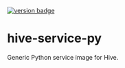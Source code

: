[![version badge]](https://hub.docker.com/r/gbenson/hive-service-py)

[version badge]: https://img.shields.io/docker/v/gbenson/hive-service-py?color=limegreen

# hive-service-py

Generic Python service image for Hive.
